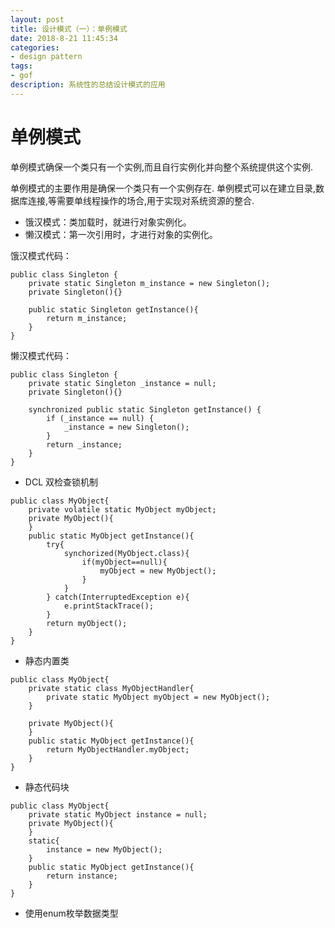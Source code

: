 ```yaml
---
layout: post
title: 设计模式（一）：单例模式
date: 2018-8-21 11:45:34
categories: 
- design pattern
tags:
- gof
description: 系统性的总结设计模式的应用
---
```


# 单例模式

单例模式确保一个类只有一个实例,而且自行实例化并向整个系统提供这个实例.

单例模式的主要作用是确保一个类只有一个实例存在. 单例模式可以在建立目录,数据库连接,等需要单线程操作的场合,用于实现对系统资源的整合.

- 饿汉模式：类加载时，就进行对象实例化。
- 懒汉模式：第一次引用时，才进行对象的实例化。

饿汉模式代码：
```
public class Singleton {
    private static Singleton m_instance = new Singleton();
    private Singleton(){}
    
    public static Singleton getInstance(){
        return m_instance;
    }
}
```

懒汉模式代码：
```
public class Singleton {
    private static Singleton _instance = null;
    private Singleton(){}

    synchronized public static Singleton getInstance() {
        if (_instance == null) {
            _instance = new Singleton();
        }
        return _instance;
    }
}
```

- DCL 双检查锁机制
```
public class MyObject{
    private volatile static MyObject myObject;
    private MyObject(){
    }
    public static MyObject getInstance(){
        try{
            synchorized(MyObject.class){
                if(myObject==null){
                    myObject = new MyObject();
                }
            }
        } catch(InterruptedException e){
            e.printStackTrace();
        }
        return myObject();
    }
}
```

- 静态内置类
```
public class MyObject{
    private static class MyObjectHandler{
        private static MyObject myObject = new MyObject();
    }
    
    private MyObject(){
    }
    public static MyObject getInstance(){
        return MyObjectHandler.myObject;
    }
}
```

- 静态代码块
```
public class MyObject{
    private static MyObject instance = null;
    private MyObject(){
    }
    static{
        instance = new MyObject();
    }
    public static MyObject getInstance(){
        return instance;
    }
}
```

- 使用enum枚举数据类型









